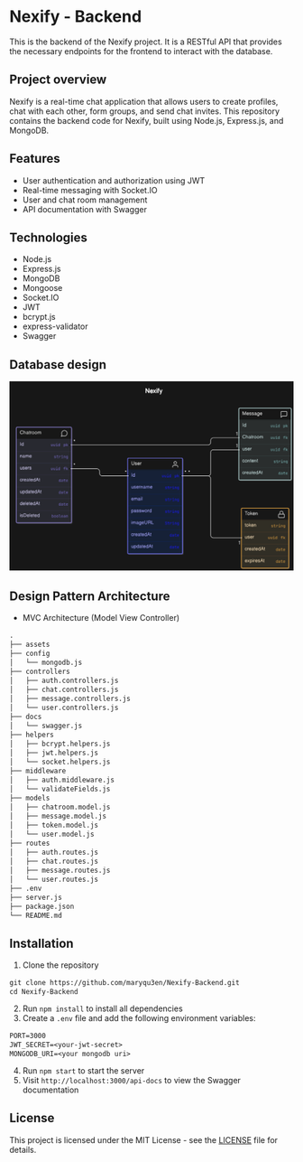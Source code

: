 # Nexify - Backend
This is the backend of the Nexify project. It is a RESTful API that provides the necessary endpoints for the frontend to interact with the database.

## Project overview
Nexify is a real-time chat application that allows users to create profiles, chat with each other, form groups, and send chat invites. This repository contains the backend code for Nexify, built using Node.js, Express.js, and MongoDB.

## Features
- User authentication and authorization using JWT
- Real-time messaging with Socket.IO
- User and chat room management
- API documentation with Swagger

## Technologies
- Node.js
- Express.js
- MongoDB
- Mongoose
- Socket.IO
- JWT
- bcrypt.js
- express-validator
- Swagger

## Database design

![Database Entity Diagram](./assets/Nexify-ERD.png)

## Design Pattern Architecture
- MVC Architecture (Model View Controller)

```
.
├── assets
├── config
│   └── mongodb.js
├── controllers
│   ├── auth.controllers.js
│   ├── chat.controllers.js
│   ├── message.controllers.js
│   └── user.controllers.js
├── docs
│   └── swagger.js
├── helpers
│   ├── bcrypt.helpers.js
│   ├── jwt.helpers.js
│   └── socket.helpers.js
├── middleware
│   ├── auth.middleware.js
│   └── validateFields.js
├── models
│   ├── chatroom.model.js
│   ├── message.model.js
│   ├── token.model.js
│   └── user.model.js
├── routes
│   ├── auth.routes.js
│   ├── chat.routes.js
│   ├── message.routes.js
│   └── user.routes.js
├── .env
├── server.js
├── package.json
└── README.md
```

## Installation
1. Clone the repository
```
git clone https://github.com/maryqu3en/Nexify-Backend.git
cd Nexify-Backend
```
2. Run `npm install` to install all dependencies
3. Create a `.env` file and add the following environment variables:
```
PORT=3000
JWT_SECRET=<your-jwt-secret>
MONGODB_URI=<your mongodb uri>
```
4. Run `npm start` to start the server
5. Visit `http://localhost:3000/api-docs` to view the Swagger documentation

## License
This project is licensed under the MIT License - see the [LICENSE](LICENSE) file for details.